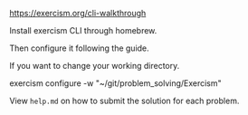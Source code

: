 https://exercism.org/cli-walkthrough

Install exercism CLI through homebrew.

Then configure it following the guide.

If you want to change your working directory.

exercism configure -w "~/git/problem_solving/Exercism"

View `help.md` on how to submit the solution for each problem.

